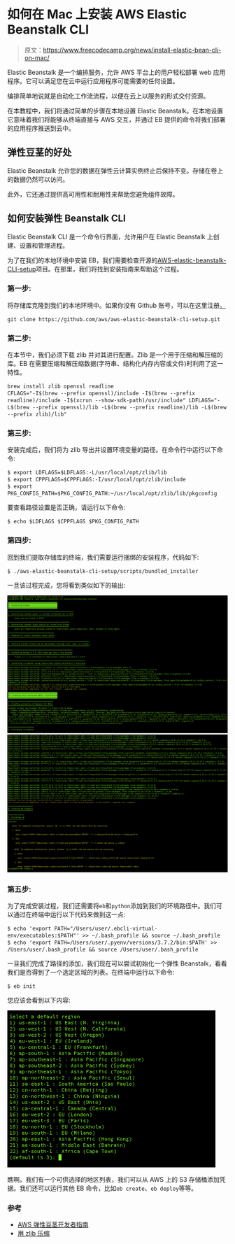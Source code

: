 # 如何在 Mac 上安装 AWS Elastic Beanstalk CLI

> 原文：<https://www.freecodecamp.org/news/install-elastic-bean-cli-on-mac/>

Elastic Beanstalk 是一个编排服务，允许 AWS 平台上的用户轻松部署 web 应用程序。它可以满足您在云中运行应用程序可能需要的任何设置。

编排简单地说就是自动化工作流流程，以便在云上以服务的形式交付资源。

在本教程中，我们将通过简单的步骤在本地设置 Elastic Beanstalk。在本地设置它意味着我们将能够从终端直接与 AWS 交互，并通过 EB 提供的命令将我们部署的应用程序推送到云中。

## 弹性豆茎的好处

Elastic Beanstalk 允许您的数据在弹性云计算实例终止后保持不变。存储在卷上的数据仍然可以访问。

此外，它还通过提供高可用性和耐用性来帮助您避免组件故障。

## 如何安装弹性 Beanstalk CLI

Elastic Beanstalk CLI 是一个命令行界面，允许用户在 Elastic Beanstalk 上创建、设置和管理进程。

为了在我们的本地环境中安装 EB，我们需要检查开源的[AWS-elastic-beanstalk-CLI-setup](https://github.com/aws/aws-elastic-beanstalk-cli-setup)项目。在那里，我们将找到安装指南来帮助这个过程。

### 第一步:

将存储库克隆到我们的本地环境中。如果你没有 Github 账号，可以在这里注册[。](https://www.freecodecamp.org/news/p/8ffef46d-0fe6-4768-8ccd-f8743b0008d1/github.com)

```
git clone https://github.com/aws/aws-elastic-beanstalk-cli-setup.git
```

### 第二步:

在本节中，我们必须下载 zlib 并对其进行配置。Zlib 是一个用于压缩和解压缩的库。EB 在需要压缩和解压缩数据(字符串、结构化内存内容或文件)时利用了这一特性。

```
brew install zlib openssl readline
CFLAGS="-I$(brew --prefix openssl)/include -I$(brew --prefix readline)/include -I$(xcrun --show-sdk-path)/usr/include" LDFLAGS="-L$(brew --prefix openssl)/lib -L$(brew --prefix readline)/lib -L$(brew --prefix zlib)/lib"
```

### 第三步:

安装完成后，我们将为 zlib 导出并设置环境变量的路径。在命令行中运行以下命令:

```
$ export LDFLAGS=$LDFLAGS:-L/usr/local/opt/zlib/lib
$ export CPPFLAGS=$CPPFLAGS:-I/usr/local/opt/zlib/include
$ export PKG_CONFIG_PATH=$PKG_CONFIG_PATH:~/usr/local/opt/zlib/lib/pkgconfig
```

要查看路径设置是否正确，请运行以下命令:

```
$ echo $LDFLAGS $CPPFLAGS $PKG_CONFIG_PATH
```

### 第四步:

回到我们提取存储库的终端，我们需要运行捆绑的安装程序，代码如下:

```
$ ./aws-elastic-beanstalk-cli-setup/scripts/bundled_installer
```

一旦该过程完成，您将看到类似如下的输出:

![Screenshot-2021-01-09-at-14.33.22](img/25ebf5411a98be047e3f523d349789fe.png)![Screenshot-2021-01-09-at-14.33.34](img/c312436639351566b8bcc94d6e200a49.png)

### 第五步:

为了完成安装过程，我们还需要将`eb`和`python`添加到我们的环境路径中。我们可以通过在终端中运行以下代码来做到这一点:

```
$ echo 'export PATH="/Users/user/.ebcli-virtual-env/executables:$PATH"' >> ~/.bash_profile && source ~/.bash_profile
$ echo 'export PATH=/Users/user/.pyenv/versions/3.7.2/bin:$PATH' >> /Users/user/.bash_profile && source /Users/user/.bash_profile
```

一旦我们完成了路径的添加，我们现在可以尝试初始化一个弹性 Beanstalk，看看我们是否得到了一个选定区域的列表。在终端中运行以下命令:

```
$ eb init
```

您应该会看到以下内容:

![Screenshot-2021-01-09-at-14.44.03](img/965e2555b13175a5c34996b56761a7c2.png)

瞧啊。我们有一个可供选择的地区列表，我们可以从 AWS 上的 S3 存储桶添加凭据。我们还可以运行其他 EB 命令，比如`eb create`、`eb deploy`等等。

### 参考

*   [AWS 弹性豆茎开发者指南](https://docs.amazonaws.cn/en_us/elasticbeanstalk/latest/dg/awseb-dg.pdf)
*   [用 zlib 压缩](https://www.zlib.net/)